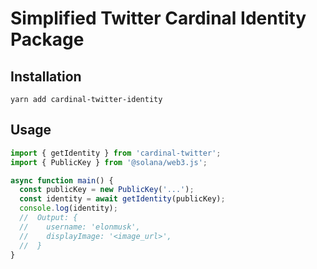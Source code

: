 # Simplified Twitter Cardinal Identity Package


## Installation
```
yarn add cardinal-twitter-identity
```


## Usage
```ts
import { getIdentity } from 'cardinal-twitter';
import { PublicKey } from '@solana/web3.js';

async function main() {
  const publicKey = new PublicKey('...');
  const identity = await getIdentity(publicKey);
  console.log(identity);
  //  Output: {
  //    username: 'elonmusk',
  //    displayImage: '<image_url>',
  //  }
}

```
